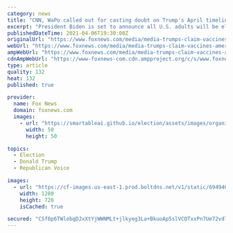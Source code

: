 ```yaml
---
category: news
title: "CNN, WaPo called out for casting doubt on Trump's April timeline for vaccines"
excerpt: "President Biden is set to announce all U.S. adults will be eligible for coronavirus vaccines by April 19, although multiple media outlets cast doubt on former President Donald Trump's claim last year there would be enough vaccines for adults by April."
publishedDateTime: 2021-04-06T19:30:00Z
originalUrl: "https://www.foxnews.com/media/media-trumps-claim-vaccines-americans-april"
webUrl: "https://www.foxnews.com/media/media-trumps-claim-vaccines-americans-april"
ampWebUrl: "https://www.foxnews.com/media/media-trumps-claim-vaccines-americans-april.amp"
cdnAmpWebUrl: "https://www-foxnews-com.cdn.ampproject.org/c/s/www.foxnews.com/media/media-trumps-claim-vaccines-americans-april.amp"
type: article
quality: 132
heat: 132
published: true

provider:
  name: Fox News
  domain: foxnews.com
  images:
    - url: "https://smartableai.github.io/election/assets/images/organizations/foxnews.com-50x50.jpg"
      width: 50
      height: 50

topics:
  - Election
  - Donald Trump
  - Republican Voice

images:
  - url: "https://cf-images.us-east-1.prod.boltdns.net/v1/static/694940094001/e360c9be-94bc-48ba-b8f1-c0695538cccb/162fa33e-186e-4288-9a45-28a8efcaa517/1280x720/match/image.jpg"
    width: 1280
    height: 720
    isCached: true

secured: "CSf0p6TWlobqDJxXtYjWWNMLt+jlkyeg3La+BkuoAp5slVCOTxxPn7Ue72vdlQibbdLBJscnovTVV9voa0FCNomrQrLnbN2Whxavre/j5ooYMyUxMaxzrZmT9tlWYzZVJmynBiZjS1Q63Da7S26e9znPx6ZqgFyWTpT7Mt4gvtoB1xfaJ23T7zVX0rKrsvTK6YhBnOgzw70WWFgIxsf+8L3KVz6hRRPncN0SmO3DeuqhKTtdgQNNdCDUh3lkxwCSkpUHbgxLUMGIoRgo61DbUp0FgbRPVT1GueMv+Rr/W+MOIj5B2rqLXgBadreSA3z29LTLadZjYp9xDCHFB/DTmlfSpXiWBlGCw2C9xvHGqgQ=;Jekp8uip8HXkfusEhdvDZA=="
---
```


